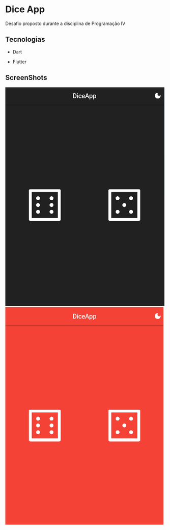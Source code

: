 # Dice App

Desafio proposto durante a disciplina de Programação IV

## Tecnologias

- Dart

- Flutter

## ScreenShots

![Dark Mode ativado](assets/images/DiceAppDarkMode.png) ![Tela do app](assets/images/DiceAppWithoutDarkModepng.png)

